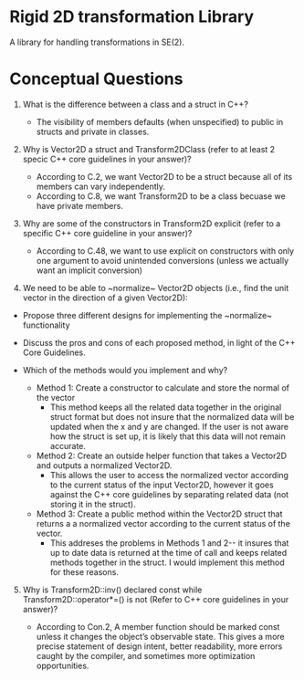 # Rigid 2D transformation Library
A library for handling transformations in SE(2).

# Conceptual Questions
1. What is the difference between a class and a struct in C++?

    * The visibility of members defaults (when unspecified) to public in structs and private in classes. 

2. Why is Vector2D a struct and Transform2DClass (refer to at least 2 specic C++ core guidelines in your answer)?


    * According to C.2, we want Vector2D to be a struct because all of its members can vary independently. 
    * According to C.8, we want Transform2D to be a class becuase we have private members.

3. Why are some of the constructors in Transform2D explicit (refer to a specific C++ core guideline in your answer)?

    * According to C.48, we want to use explicit on constructors with only one argument to avoid unintended conversions 
    (unless we actually want an implicit conversion)

4. We need to be able to ~normalize~ Vector2D objects (i.e., find the unit vector in the direction of a given Vector2D):

- Propose three different designs for implementing the ~normalize~ functionality
- Discuss the pros and cons of each proposed method, in light of the C++ Core Guidelines.
- Which of the methods would you implement and why?

    * Method 1: Create a constructor to calculate and store the normal of the vector
        * This method keeps all the related data together in the original struct format but does not insure that the 
        normalized data will be updated when the x and y are changed. If the user is not aware how the struct is set up, it is likely that this data will not remain accurate.
    * Method 2: Create an outside helper function that takes a Vector2D and outputs a normalized Vector2D.
        * This allows the user to access the normalized vector according to the current status of the input
        Vector2D, however it goes against the C++ core guidelines by separating related data (not storing it 
        in the struct).
    * Method 3: Create a public method within the Vector2D struct that returns a a normalized vector according to
        the current status of the vector.
        * This addreses the problems in Methods 1 and 2-- it insures that up to date data is returned at the time of 
        call and keeps related methods together in the struct. I would implement this method for these reasons.
   
5. Why is Transform2D::inv() declared const while Transform2D::operator*=() is not (Refer to C++ core guidelines in your answer)?

    * According to Con.2, A member function should be marked const unless it changes the object’s observable state. This gives a more precise statement of design intent, better readability, more errors caught by the compiler, and sometimes more optimization opportunities.